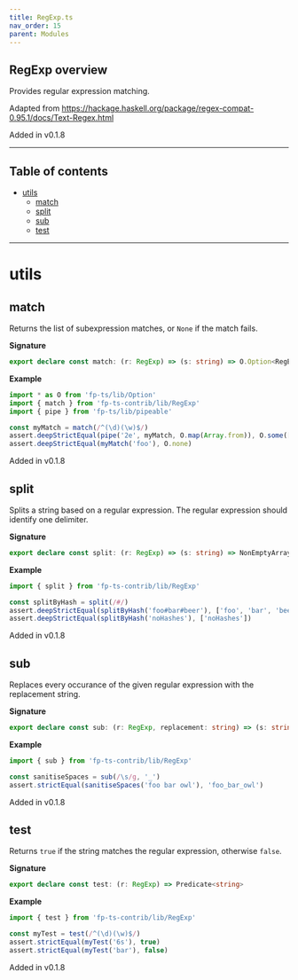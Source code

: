 ```yaml
---
title: RegExp.ts
nav_order: 15
parent: Modules
---
```


## RegExp overview

Provides regular expression matching.

Adapted from https://hackage.haskell.org/package/regex-compat-0.95.1/docs/Text-Regex.html

Added in v0.1.8

---

<h2 class="text-delta">Table of contents</h2>

- [utils](#utils)
  - [match](#match)
  - [split](#split)
  - [sub](#sub)
  - [test](#test)

---

# utils

## match

Returns the list of subexpression matches, or `None` if the match fails.

**Signature**

```ts
export declare const match: (r: RegExp) => (s: string) => O.Option<RegExpMatchArray>
```

**Example**

```ts
import * as O from 'fp-ts/lib/Option'
import { match } from 'fp-ts-contrib/lib/RegExp'
import { pipe } from 'fp-ts/lib/pipeable'

const myMatch = match(/^(\d)(\w)$/)
assert.deepStrictEqual(pipe('2e', myMatch, O.map(Array.from)), O.some(['2e', '2', 'e']))
assert.deepStrictEqual(myMatch('foo'), O.none)
```

Added in v0.1.8

## split

Splits a string based on a regular expression. The regular expression
should identify one delimiter.

**Signature**

```ts
export declare const split: (r: RegExp) => (s: string) => NonEmptyArray<string>
```

**Example**

```ts
import { split } from 'fp-ts-contrib/lib/RegExp'

const splitByHash = split(/#/)
assert.deepStrictEqual(splitByHash('foo#bar#beer'), ['foo', 'bar', 'beer'])
assert.deepStrictEqual(splitByHash('noHashes'), ['noHashes'])
```

Added in v0.1.8

## sub

Replaces every occurance of the given regular expression
with the replacement string.

**Signature**

```ts
export declare const sub: (r: RegExp, replacement: string) => (s: string) => string
```

**Example**

```ts
import { sub } from 'fp-ts-contrib/lib/RegExp'

const sanitiseSpaces = sub(/\s/g, '_')
assert.strictEqual(sanitiseSpaces('foo bar owl'), 'foo_bar_owl')
```

Added in v0.1.8

## test

Returns `true` if the string matches the regular expression,
otherwise `false`.

**Signature**

```ts
export declare const test: (r: RegExp) => Predicate<string>
```

**Example**

```ts
import { test } from 'fp-ts-contrib/lib/RegExp'

const myTest = test(/^(\d)(\w)$/)
assert.strictEqual(myTest('6s'), true)
assert.strictEqual(myTest('bar'), false)
```

Added in v0.1.8
